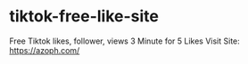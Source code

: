 # tiktok-free-like-site
Free Tiktok likes, follower, views  3 Minute for 5 Likes  Visit Site: https://azoph.com/
